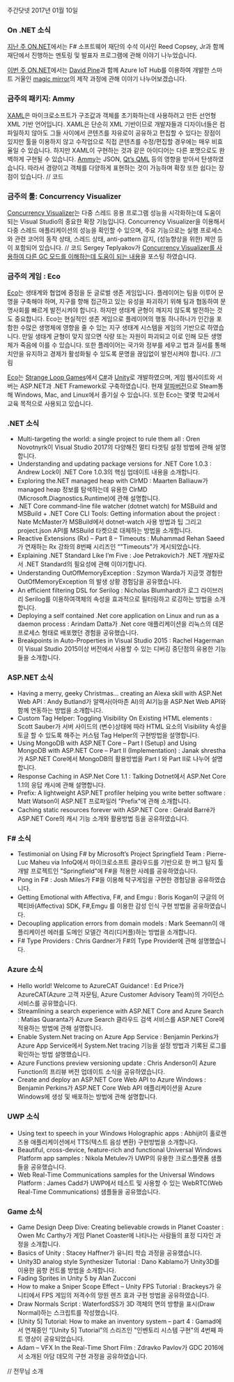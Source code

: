 주간닷넷 2017년 01월 10일

### On .NET 소식

[지난 주 ON.NET]( https://channel9.msdn.com/Shows/On-NET/Reed-Copsey-Jr-F-Software-Foundation/)에서는 F# 소프트웨어 재단의 수석 이사인 Reed Copsey, Jr과 함께 재단에서 진행하는 멘토링 및 발표자 프로그램에 관해 이야기 나누었습니다.

[이번 주 ON.NET]( https://channel9.msdn.com/Shows/On-NET/David-Pine-Magic-mirror-on-the-wall-who-is-the-fairest-one-of-all)에서는 [David Pine]( https://twitter.com/davidpine7)과 함께 Azure IoT Hub를 이용하여 개발한 스마트 거울인 [magic mirror]( https://ievangelist.github.io/blog/building-a-magic-mirror/)의 제작 과정에 관해 이야기 나누어보겠습니다.

### 금주의 패키지: Ammy
[XAML]( https://msdn.microsoft.com/en-us/library/cc295302.aspx)은 마이크로소프트가 구조값과 객체를 초기화하는데 사용하려고 만든 선언형 XML 기반 언어입니다. XAML은 단순히 XML 기반이므로 개발자들과 디자이너들은 컴파일하지 않아도 그들 사이에서 콘텐츠를 자유로이 공유하고 편집할 수 있다는 장점이 있지만 툴을 이용하지 않고 수작업으로 직접 콘텐츠를 수정/편집할 경우에는 매우 비효율일 수 있습니다. 하지만 XAML이 구현하는 것과 같은 아이디어는 다른 포맷으로도 완벽하게 구현될 수 있습니다.
[Ammy]( http://www.ammyui.com/)는 JSON, [Qt’s QML]( https://en.wikipedia.org/wiki/QML) 등의 영향을 받아서 탄생하였습니다. 따라서 경량이고 객체를 다양하게 표현하는 것이 가능하며 확장 또한 쉽다는 장점이 있습니다.
// 코드

### 금주의 툴: Concurrency Visualizer
[Concurrency Visualizer]( https://docs.microsoft.com/en-us/visualstudio/profiling/concurrency-visualizer)는 다중 스레드 응용 프로그램 성능을 시각화하는데 도움이 되는 Visual Studio의 중요한 확장 기능입니다. Concurrency Visualizer을 이용해서 다중 스레드 애플리케이션의 성능을 확인할 수 있으며, 주요 기능으로는 실행 프로세스와 관련 코어의 동작 상태, 스레드 상태, anti-pattern 감지, (성능향상을 위한) 제안 등이 포함되어 있습니다.
// 코드
Sergey Teplyakov가 [Concurrency Visualizer를 사용하여 다른 GC 모드를 이해하는데 도움이 되는 내용]( https://blogs.msdn.microsoft.com/seteplia/2017/01/05/understanding-different-gc-modes-with-concurrency-visualizer/)을 포스팅 하였습니다. 
### 금주의 게임 : Eco
[Eco]( https://www.strangeloopgames.com/eco/)는 생태계와 협업에 중점을 둔 글로벌 생존 게임입니다. 플레이어는 팀을 이루어 문명을 구축해야 하며, 지구를 향해 접근하고 있는 유성을 파괴하기 위해 팀과 협동하여 문명사회를 빠르게 발전시켜야 합니다. 하지만 생태계 균형이 깨지지 않도록 발전하는 것도 중요합니다.
Eco는 현실적인 생존 게임으로 플레이어의 행동 하나하나가 인간을 포함한 수많은 생명체에 영향을 줄 수 있는 지구 생태계 시스템을 게임의 기반으로 하였습니다. 만일 생태계 균형이 맞지 않으면 식량 또는 자원이 파괴되고 이로 인해 모든 생명체가 죽음에 이를 수 있습니다. 또한 플레이어는 국가와 정부를 세우고 법과 질서를 통해 치안을 유지하고 경제가 활성화될 수 있도록 문명을 끊임없이 발전시켜야 합니다.
//그림

[Eco]( https://www.strangeloopgames.com/eco/)는 [Strange Loop Games]( https://www.strangeloopgames.com/)에서 [C#](https://channel9.msdn.com/Series/C-Sharp-Fundamentals-Development-for-Absolute-Beginners)과 [Unity]( https://blogs.msdn.microsoft.com/dotnet/2017/01/10/the-week-in-net-on-net-with-reed-copsey-jr-orchard-harvest-ammy-concurrency-visualizer-eco/unity3d.com)로 개발하였으며, 게임 웹사이트와 서버는 ASP.NET과 .NET Framework로 구축하였습니다. 현재 [알파버전]( https://ecoauth.strangeloopgames.com/home)으로 Steam통해 Windows, Mac, and Linux에서 즐기실 수 있습니다. 또한 Eco는 몇몇 학교에서 교육 목적으로 사용되고 있습니다.

### .NET 소식
* Multi-targeting the world: a single project to rule them all : Oren Novotnyrk이 Visual Studio 2017의 다양해진 멀티 타겟팅 설정 방법에 관해 설명합니다.
* Understanding and updating package versions for .NET Core 1.0.3 : Andrew Lock이 .NET Core 1.0.3의 핵심 업데이트 내용을 소개합니다.
* Exploring the.NET managed heap with ClrMD : Maarten Balliauw가 managed heap 정보를 탐색하는데 유용한 ClrMD (Microsoft.Diagnostics.Runtime)에 관해 설명합니다.
* .NET Core command-line file watcher (dotnet watch) for MSBuild and MSBuild + .NET Core CLI Tools: Getting information about the project : Nate McMaster가 MSBuild에서 dotnet-watch 사용 방법과 팁 그리고 project.json API를 MSBuild 타켓으로 대체하는 방법을 소개합니다.
* Reactive Extensions (Rx) – Part 8 – Timeouts : Muhammad Rehan Saeed가 연재하는 Rx 강좌의 8번째 시리즈인 “"Timeouts"가 게시되었습니다.
* Explaining .NET Standard Like I’m Five : Joe Petrakovich가 .NET 개발자로서 .NET Standard의 필요성에 관해 이야기합니다.
* Understanding OutOfMemoryException : Szymon Warda가 지금껏 경험한 OutOfMemoryException 의 발생 상황 경험담을 공유했습니다.
* An efficient filtering DSL for Serilog : Nicholas Blumhardt가 로그 라이브러리 Serilog를 이용하여객체의 속성을 효과적으로 필터링하고 로깅하는 방법을 소개합니다.
* Deploying a self contained .Net core application on Linux and run as a daemon process : Arindam Datta가 .Net core 애플리케이션을 리눅스의 데몬 프로세스 형태로 배포했던 경험을 공유했습니다.
* Breakpoints in Auto-Properties in Visual Studio 2015 : Rachel Hagerman이 Visual Studio 2015이상 버전에서 사용할 수 있는 디버깅 중단점의 유용한 기능들을 소개합니다.

### ASP.NET 소식
* Having a merry, geeky Christmas… creating an Alexa skill with ASP.Net Web API : Andy Butland가 알랙사(아마존 AI)의 AI기능을 ASP.Net Web API와 함께 연동하는 방법을 소개합니다.
* Custom Tag Helper: Toggling Visibility On Existing HTML elements : Scott Sauber가 서버 사이드의 (변수)상태에 따라 HTML 요소의 Visibility 속성을 토글 할 수 있도록 해주는 커스텀 Tag Helper의 구현방법을 설명합니다.
* Using MongoDB with ASP.NET Core – Part I (Setup) and Using MongoDB with ASP.NET Core – Part II (Implementation) : Janak shrestha가 ASP.NET Core에서 MongoDB의 활용방법을 Part I 와 Part II로 나누어 설명합니다.
* Response Caching in ASP.Net Core 1.1 : Talking Dotnet에서 ASP.Net Core 1.1의 응답 캐시에 관해 설명합니다.
* Prefix: A lightweight ASP.NET profiler helping you write better software : Matt Watson이 ASP.NET 프로파일러 "Prefix"에 관해 소개합니다.
* Caching static resources forever with ASP.NET Core : Gérald Barré가 ASP.NET Core의 캐시 기능 소개와 활용방법 등을 공유하였습니다.
### F# 소식
* Testimonial on Using F# by Microsoft’s Project Springfield Team : Pierre-Luc Maheu via InfoQ에서 마이크로소프트 클라우드를 기반으로 한 버그 탐지 툴 개발 프로젝트인 "Springfield"에 F#을 적용한 사례를 공유하였습니다.
* Pong in F# : Josh Miles가 F#을 이용해 탁구게임을 구현한 경험담을 공유하였습니다.
* Getting Emotional with Affectiva, F#, and Emgu : Boris Kogan이 구글의 어펙티바(Affectiva) SDK, F#,Emgu 를 이용한 감성 인식 구현 방법을 공유하였습니다.
* Decoupling application errors from domain models : Mark Seemann이 애플리케이션 에러를 도메인 모델간 격리(디커플)하는 방법을 소개합니다.
* F# Type Providers : Chris Gardner가 F#의 Type Provider에 관해 설명했습니다.

### Azure 소식
* Hello world! Welcome to AzureCAT Guidance! : Ed Price가 AzureCAT(Azure 고객 자문팀, Azure Customer Advisory Team)의 가이던스 서비스를 공유했습니다.
* Streamlining a search experience with ASP.NET Core and Azure Search : Matías Quaranta가 Azure Search 클라우드 검색 서비스를 ASP.NET Core에 적용하는 방법에 관해 설명합니다.
* Enable System.Net tracing on Azure App Service : Benjamin Perkins가 Azure App Service에서 System.Net tracing 기능을 설정 방법과 기록된 로그를 확인하는 방법 설명했습니다.
* Azure Functions preview versioning update : Chris Anderson이 Azure Function의 프리뷰 버전 업데이트 소식을 공유하였습니다.
* Create and deploy an ASP.NET Core Web API to Azure Windows : Benjamin Perkins가 ASP.NET Core Web API 애플리케이션을 Azure Windows에 생성 및 배포하는 방법에 관해 설명합니다.

### UWP 소식
* Using text to speech in your Windows Holographic apps : Abhijit이 홀로렌즈용 애플리케이션에서 TTS(텍스트 음성 변환) 구현방법을 소개합니다.
* Beautiful, cross-device, feature-rich and functional Universal Windows Platform app samples : Nikola Metulev가 UWP의 유용한 크로스플랫폼 샘플들을 공유했습니다.
* Web Real-Time Communications samples for the Universal Windows Platform : James Cadd가 UWP에서 테스트 및 사용할 수 있는 WebRTC(Web Real-Time Communications) 샘플들을 공유했습니다.

### Game 소식
* Game Design Deep Dive: Creating believable crowds in Planet Coaster : Owen Mc Carthy가 게임 Planet Coaster에 나타나는 사람들의 표정 디자인 과정을 소개합니다.
* Basics of Unity : Stacey Haffner가 유니티 학습 과정을 공유했습니다.
* Unity3D analog style Synthesizer Tutorial : Dano Kablamo가 Unity3D를 이용한 음향 컨트롤 방법을 소개합니다.
* Fading Sprites in Unity 5 by Alan Zucconi
* How to make a Sniper Scope Effect – Unity FPS Tutorial : Brackeys가 유니티에서 FPS 게임의 저격수의 망원 렌즈 효과 구현 방법을 공유하였습니다.
* Draw Normals Script : WaterfordSS가 3D 객체의 면의 방향을 표시(Draw Normal)하는 스크립트를 작성했습니다.
* [Unity 5] Tutorial: How to make an inventory system – part 4 : Gamad에서 연재중인 “[Unity 5] Tutorial”의 스리즈인 "인벤토리 시스템 구현"의 4번째 파트 영상이 공유되었습니다.
* Adam – VFX In the Real-Time Short Film : Zdravko Pavlov가 GDC 2016에서 소개된 아담 데모의 구현 과정을 공유하였습니다.

// 전무님 소개
